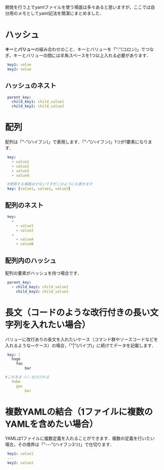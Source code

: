 <!--
title:   [速習] YAML記法
tags:    YAML
id:      ee3b94070735b90988f0
private: false
-->
開発を行う上でyamlファイルを使う場面は多々あると思いますが，ここでは自分用のメモとしてyaml記法を簡潔にまとめました．


# ハッシュ

**キー**と**バリュー**の組み合わせのこと．キーとバリューを「":"(コロン)」でつなぎ，キーとバリューの間には半角スペースを1つ以上入れる必要があります．

```yaml
 key1: value
 key2: value
```


## ハッシュのネスト

```yaml
 parent_key:
   child_key1: child_value1
   child_key2: child_value2
```


# 配列

配列は「"-"(ハイフン)」で表現します．「"-"(ハイフン)」1つが1要素になります．

```yaml
 key:
   - value1
   - value2
   - value3
   - value4

 #使用する場面は少ないですがこのようにも表せます
 key: [value1, value2, value3]
```


## 配列のネスト

```yaml
 key:
   -
     - value1
     - value2
   -
     - valueA
     - valueB
```


## 配列内のハッシュ

配列の要素がハッシュを持つ場合です．

```yaml
 parent_key:
   - child_key1: child_value1
     child_key2: child_value2
```


# 長文（コードのような改行付きの長い文字列を入れたい場合）

バリューに改行ありの長文を入れたいケース（コマンド群やソースコードなどを入れるような―ケース）の場合，「"|"(パイプ)」に続けてデータを記載します．

```yaml
 key: |
   hoge
     foo
         bar

#このまま（↑）出力される
   hobe
     goo
         bar
```


# 複数YAMLの結合（1ファイルに複数のYAMLを含めたい場合）

YAMLは1ファイルに複数定義を入れることができます．複数の定義を行いたい場合，その境界は「"---"(ハイフン3つ)」で仕切ります．

```yaml
 key1: value1
 ---
 key2: value2
```